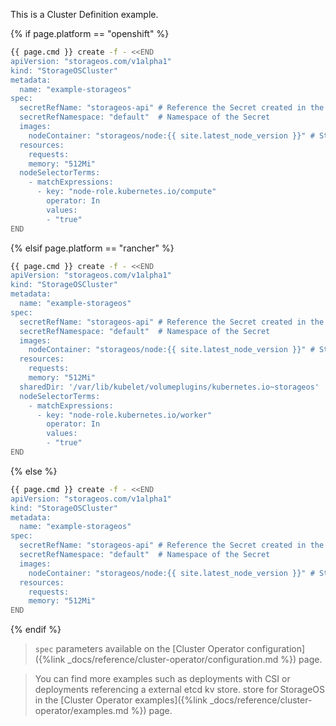 This is a Cluster Definition example.

{% if page.platform == "openshift" %}
```bash
{{ page.cmd }} create -f - <<END
apiVersion: "storageos.com/v1alpha1"
kind: "StorageOSCluster"
metadata:
  name: "example-storageos"
spec:
  secretRefName: "storageos-api" # Reference the Secret created in the previous step
  secretRefNamespace: "default"  # Namespace of the Secret
  images:
    nodeContainer: "storageos/node:{{ site.latest_node_version }}" # StorageOS version
  resources:
    requests:
    memory: "512Mi"
  nodeSelectorTerms:
    - matchExpressions:
      - key: "node-role.kubernetes.io/compute"
        operator: In
        values:
        - "true"
END
```
{% elsif page.platform == "rancher" %}
```bash
{{ page.cmd }} create -f - <<END
apiVersion: "storageos.com/v1alpha1"
kind: "StorageOSCluster"
metadata:
  name: "example-storageos"
spec:
  secretRefName: "storageos-api" # Reference the Secret created in the previous step
  secretRefNamespace: "default"  # Namespace of the Secret
  images:
    nodeContainer: "storageos/node:{{ site.latest_node_version }}" # StorageOS version
  resources:
    requests:
    memory: "512Mi"
  sharedDir: '/var/lib/kubelet/volumeplugins/kubernetes.io~storageos'
  nodeSelectorTerms:
    - matchExpressions:
      - key: "node-role.kubernetes.io/worker"
        operator: In
        values:
        - "true"
END
```
{% else %}
```bash
{{ page.cmd }} create -f - <<END
apiVersion: "storageos.com/v1alpha1"
kind: "StorageOSCluster"
metadata:
  name: "example-storageos"
spec:
  secretRefName: "storageos-api" # Reference the Secret created in the previous step
  secretRefNamespace: "default"  # Namespace of the Secret
  images:
    nodeContainer: "storageos/node:{{ site.latest_node_version }}" # StorageOS version
  resources:
    requests:
    memory: "512Mi"
END
```
{% endif %}

> `spec` parameters available on the [Cluster Operator configuration]({%link _docs/reference/cluster-operator/configuration.md %}) page.

> You can find more examples such as deployments with CSI or deployments referencing a external etcd kv store.
store for StorageOS in the [Cluster Operator examples]({%link _docs/reference/cluster-operator/examples.md %}) page.
